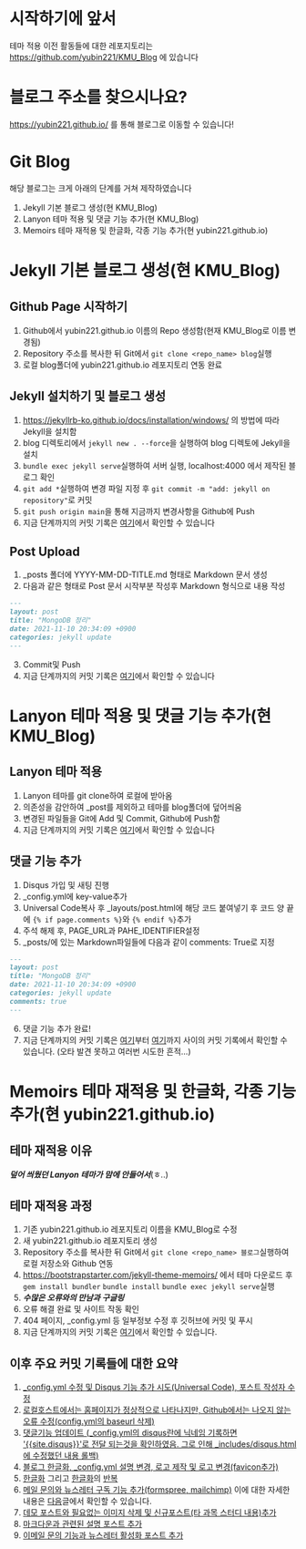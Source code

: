 # 시작하기에 앞서
테마 적용 이전 활동들에 대한 레포지토리는 https://github.com/yubin221/KMU_Blog 에 있습니다

# 블로그 주소를 찾으시나요?
https://yubin221.github.io/ 를 통해 블로그로 이동할 수 있습니다!

# Git Blog
해당 블로그는 크게 아래의 단계를 거쳐 제작하였습니다
1. Jekyll 기본 블로그 생성(현 KMU_Blog)
2. Lanyon 테마 적용 및 댓글 기능 추가(현 KMU_Blog)
3. Memoirs 테마 재적용 및 한글화, 각종 기능 추가(현 yubin221.github.io)

# Jekyll 기본 블로그 생성(현 KMU_Blog)

## Github Page 시작하기
1. Github에서 yubin221.github.io 이름의 Repo 생성함(현재 KMU_Blog로 이름 변경됨)
2. Repository 주소를 복사한 뒤 Git에서 ```git clone <repo_name> blog```실행
3. 로컬 blog폴더에 yubin221.github.io 레포지토리 연동 완료

## Jekyll 설치하기 및 블로그 생성
1. https://jekyllrb-ko.github.io/docs/installation/windows/ 의 방법에 따라 Jekyll을 설치함
2. blog 디렉토리에서 ```jekyll new . --force```을 실행하여 blog 디렉토에 Jekyll을 설치
3. ```bundle exec jekyll serve```실행하여 서버 실행, localhost:4000 에서 제작된 블로그 확인
4. ```git add *```실행하여 변경 파일 지정 후 ```git commit -m "add: jekyll on repository"```로 커밋
5. ```git push origin main```을 통해 지금까지 변경사항을 Github에 Push
6. 지금 단계까지의 커밋 기록은 [여기](https://github.com/yubin221/KMU_Blog/commit/ddf58ae842ede206168a216665626c76d896807f)에서 확인할 수 있습니다

## Post Upload
1. _posts 폴더에 YYYY-MM-DD-TITLE.md 형태로 Markdown 문서 생성
2. 다음과 같은 형태로 Post 문서 시작부분 작성후 Markdown 형식으로 내용 작성
```markdown
---
layout: post
title: "MongoDB 정리"
date: 2021-11-10 20:34:09 +0900
categories: jekyll update
---
```
3. Commit및 Push
4. 지금 단계까지의 커밋 기록은 [여기](https://github.com/yubin221/KMU_Blog/commit/ea457a40db1871350081b3b2fab2b72172f9e5d0)에서 확인할 수 있습니다

# Lanyon 테마 적용 및 댓글 기능 추가(현 KMU_Blog)

## Lanyon 테마 적용
1. Lanyon 테마를 git clone하여 로컬에 받아옴
2. 의존성을 감안하여 _post를 제외하고 테마를 blog폴더에 덮어씌움
3. 변경된 파일들을 Git에 Add 및 Commit, Github에 Push함
4. 지금 단계까지의 커밋 기록은 [여기](https://github.com/yubin221/KMU_Blog/commit/6909571562d3dea4ca88306fffe1f661bb1b850b)에서 확인할 수 있습니다

## 댓글 기능 추가
1. Disqus 가입 및 새팅 진행
2. _config.yml에 key-value추가
3. Universal Code복사 후 _layouts/post.html에 해당 코드 붙여넣기 후 코드 양 끝에 ```{% if page.comments %}```와 ```{% endif %}```추가
4. 주석 해제 후, PAGE_URL과 PAHE_IDENTIFIER설정
5. _posts/에 있는 Markdown파일들에 다음과 같이 comments: True로 지정
```markdown
---
layout: post
title: "MongoDB 정리"
date: 2021-11-10 20:34:09 +0900
categories: jekyll update
comments: true
---
```
6. 댓글 기능 추가 완료!
7. 지금 단계까지의 커밋 기록은 [여기](https://github.com/yubin221/KMU_Blog/commit/3a2484773c69d6d53754bdc87cee2ce41f6dd58e)부터 [여기](https://github.com/yubin221/KMU_Blog/commit/cef3308e421cbaa9c18a6cdfe240992c898738b6)까지 사이의 커밋 기록에서 확인할 수 있습니다. (오타 발견 못하고 여러번 시도한 흔적...)

# Memoirs 테마 재적용 및 한글화, 각종 기능 추가(현 yubin221.github.io)

## 테마 재적용 이유
***덮어 씌웠던 Lanyon 테마가 맘에 안들어서***(ㅎ..)

## 테마 재적용 과정
1. 기존 yubin221.github.io 레포지토리 이름을 KMU_Blog로 수정
2. 새 yubin221.github.io 레포지토리 생성
3. Repository 주소를 복사한 뒤 Git에서 ```git clone <repo_name> 블로그```실행하여 로컬 저장소와 Github 연동
3. https://bootstrapstarter.com/jekyll-theme-memoirs/ 에서 테마 다운로드 후 ```gem install bundler``` ```bundle install``` ```bundle exec jekyll serve```실행
4. ***수많은 오류와의 만남과 구글링***
5. 오류 해결 완료 및 사이트 작동 확인
6. 404 페이지, _config.yml 등 일부정보 수정 후 깃허브에 커밋 및 푸시
7. 지금 단계까지의 커밋 기록은 [여기](https://github.com/yubin221/yubin221.github.io/commit/3241b5a4c0c5d333ddd4a7f4bd4f4bf9a1a477a0)에서 확인할 수 있습니다.

## 이후 주요 커밋 기록들에 대한 요약
1. [_config.yml 수정 및 Disqus 기능 추가 시도(Universal Code), 포스트 작성자 수정](https://github.com/yubin221/yubin221.github.io/commit/2801c4fbf4d46ec52e95db13dac1e6b9358db78f)
2. [로컬호스트에서는 홈페이지가 정상적으로 나타나지만, Github에서는 나오지 않는 오류 수정(config.yml의 baseurl 삭제)](https://github.com/yubin221/yubin221.github.io/commit/461f1a0208b86b618c156108c18dd2ff4cc748a7)
3. [댓글기능 업데이트 (_config.yml의 disqus란에 닉네임 기록하면 '{{site.disqus}}'로 전달 되는것을 확인하였음. 그로 인해 _includes/disqus.html에 수정했던 내용 롤백)](https://github.com/yubin221/yubin221.github.io/commit/838a4d00cdd7746e2bdf2b629ceb77d697c1fc05)
4. [블로그 한글화, _config.yml 설명 변경, 로고 제작 및 로고 변경(favicon추가)](https://github.com/yubin221/yubin221.github.io/commit/17b7cf0c5f05c9bb22c6da8b8cd93ba1cc088ecd)
5. [한글화](https://github.com/yubin221/yubin221.github.io/commit/a5c72356187e9b45e01a14bc116e54b7610a516c) 그리고 [한글화](https://github.com/yubin221/yubin221.github.io/commit/28b9bf06a37018de4e6b8e085df5a9c46c8366a5)의 [반복](https://github.com/yubin221/yubin221.github.io/commit/32fb4afea1f7fe9b83c50e9e5ff35697e5f400ec)
6. [메일 문의와 뉴스레터 구독 기능 추가(formspree, mailchimp)](https://github.com/yubin221/yubin221.github.io/commit/f9598b5f2bdd98932c394be4f8b10c6d3b23424a)
이에 대한 자세한 내용은 [다음](https://yubin221.github.io/%EC%9D%B4%EB%A9%94%EC%9D%BC-%EB%AC%B8%EC%9D%98-%EA%B8%B0%EB%8A%A5%EA%B3%BC-%EB%89%B4%EC%8A%A4%EB%A0%88%ED%84%B0-%ED%99%9C%EC%84%B1%ED%99%94/)글에서 확인할 수 있습니다.
7. [데모 포스트와 필요없는 이미지 삭제 및 신규포스트(타 과목 스터디 내용)추가](https://github.com/yubin221/yubin221.github.io/commit/7df1ebec6b8713326ccec53a615d89f0a2c85d00)
8. [마크다운과 관련된 설명 포스트 추가](https://github.com/yubin221/yubin221.github.io/commit/dafee069ee3785a842930675c11846592216fd7a)
9. [이메일 문의 기능과 뉴스레터 활성화 포스트 추가](https://github.com/yubin221/yubin221.github.io/commit/c9655c48a56a658e39161fe1514cc7660d49a402)
